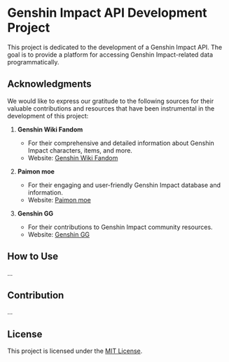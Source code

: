 # Genshin Impact API Development Project
This project is dedicated to the development of a Genshin Impact API. The goal is to provide a platform for accessing Genshin Impact-related data programmatically.

## Acknowledgments

We would like to express our gratitude to the following sources for their valuable contributions and resources that have been instrumental in the development of this project:

1. **Genshin Wiki Fandom**
   - For their comprehensive and detailed information about Genshin Impact characters, items, and more.
   - Website: [Genshin Wiki Fandom](https://genshin-impact.fandom.com/)

2. **Paimon moe**
   - For their engaging and user-friendly Genshin Impact database and information.
   - Website: [Paimon moe](https://paimon.moe/)

3. **Genshin GG**
   - For their contributions to Genshin Impact community resources.
   - Website: [Genshin GG](https://genshin.gg/)

## How to Use

...

## Contribution

...

## License

This project is licensed under the [MIT License](LICENSE).

